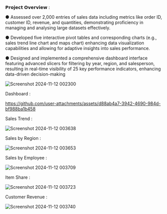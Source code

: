 𝗣𝗿𝗼𝗷𝗲𝗰𝘁 𝗢𝘃𝗲𝗿𝘃𝗶𝗲𝘄 :

●     Assessed over 2,000 entries of sales data including metrics like order ID, customer ID, revenue, and quantities, demonstrating proficiency in managing and analysing large datasets effectively. 

●     Developed five interactive pivot tables and corresponding charts (e.g., sales trend line chart and maps
      chart) enhancing data visualization capabilities and allowing for adaptive insights into sales
      performance.  

●     Designed and implemented a comprehensive dashboard interface featuring advanced slicers for filtering
      by year, region, and salesperson, resulting in real-time visibility of 25 key performance indicators, 
      enhancing data-driven decision-making 

      
![Screenshot 2024-11-12 002300](https://github.com/user-attachments/assets/72b6e108-9fbc-442c-ac17-2f22d9294cfd)

Dashboard :

https://github.com/user-attachments/assets/d88ab4a7-3942-4690-984d-bf988ba1b458

Sales Trend :

![Screenshot 2024-11-12 003638](https://github.com/user-attachments/assets/e1690617-f2cd-4e65-bbb9-35957dabd906)

Sales by Region :

![Screenshot 2024-11-12 003653](https://github.com/user-attachments/assets/d4c44ba3-c523-4baa-b159-4b680fffb7d2)

Sales by Employee :

![Screenshot 2024-11-12 003709](https://github.com/user-attachments/assets/97c3c556-f930-424a-b32a-bf2188fd0406)

Item Share :

![Screenshot 2024-11-12 003723](https://github.com/user-attachments/assets/5811b4f3-fb17-45eb-a0e5-df09901c1cc7)

Customer Revenue :

![Screenshot 2024-11-12 003740](https://github.com/user-attachments/assets/5460516c-0b1a-4745-82b6-d438d2c9729a)



